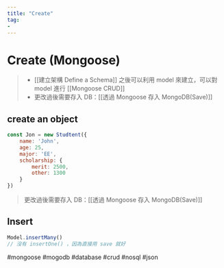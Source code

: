 ```yaml
---
title: "Create"
tag: 
- 
---
```

# Create (Mongoose)
> - [[建立架構 Define a Schema]] 之後可以利用 model 來建立，可以對 model 進行 [[Mongoose CRUD]]
> - 更改過後需要存入 DB：[[透過 Mongoose 存入 MongoDB(Save)]]

## create an object
```js
const Jon = new Studtent({
	name: 'John',
	age: 25,
	major: 'EE',
	scholarship: {
		merit: 2500,
		other: 1300
	}
})
```
> 更改過後需要存入 DB：[[透過 Mongoose 存入 MongoDB(Save)]]

## Insert
```js
Model.insertMany()
// 沒有 insertOne() ，因為直接用 save 就好
```

#mongoose #mogodb #database #crud #nosql #json